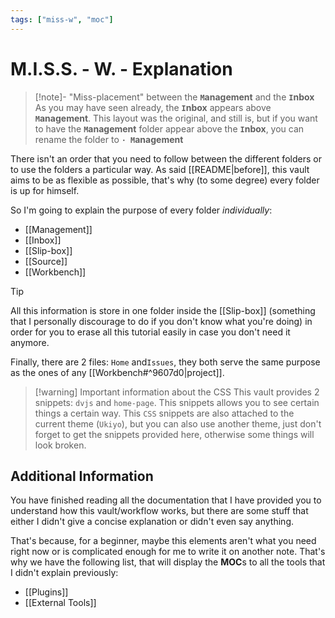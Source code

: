 ```yaml
---
tags: ["miss-w", "moc"]
---
```


# M.I.S.S. - W. - Explanation

> [!note]- "Miss-placement" between the **`M`anagement** and the **`I`nbox**
> As you may have seen already, the **`I`nbox** appears above **`M`anagement**. This layout was the original, and still is, but if you want to have the **`M`anagement** folder appear above the **`I`nbox**, you can rename the folder to **`· M`anagement**

There isn't an order that you need to follow between the different folders or to use the folders a particular way. As said [[README|before]], this vault aims to be as flexible as possible, that's why (to some degree) every folder is up for himself.

So I'm going to explain the purpose of every folder *individually*:

- [[Management]]
- [[Inbox]]
- [[Slip-box]]
- [[Source]]
- [[Workbench]]

> [!tip] 
> All this information is store in one folder inside the [[Slip-box]] (something that I personally discourage to do if you don't know what you're doing) in order for you to erase all this tutorial easily in case you don't need it anymore.

Finally, there are 2 files: `Home` and`Issues`, they both serve the same purpose as the ones of any [[Workbench#^9607d0|project]].

> [!warning] Important information about the CSS
> This vault provides 2 snippets: `dvjs` and `home-page`. This snippets allows you to see certain things a certain way. 
> This `CSS` snippets are also attached to the current theme (`Ukiyo`), but you can also use another theme, just don't forget to get the snippets provided here, otherwise some things will look broken.

## Additional Information

You have finished reading all the documentation that I have provided you to understand how this vault/workflow works, but there are some stuff that either I didn't give a concise explanation or didn't even say anything.

That's because, for a beginner, maybe this elements aren't what you need right now or is complicated enough for me to write it on another note. That's why we have the following list, that will display the **MOC**s to all the tools that I didn't explain previously:

- [[Plugins]]
- [[External Tools]]
